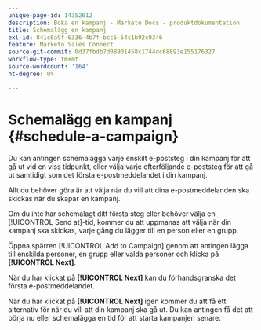 ```yaml
---
unique-page-id: 14352612
description: Boka en kampanj - Marketo Docs - produktdokumentation
title: Schemalägg en kampanj
exl-id: 841c6a9f-6336-4b7f-bcc5-54c1b92c0346
feature: Marketo Sales Connect
source-git-commit: 0d37fbdb7d08901458c1744dc68893e155176327
workflow-type: tm+mt
source-wordcount: '164'
ht-degree: 0%

---
```


# Schemalägg en kampanj {#schedule-a-campaign}

Du kan antingen schemalägga varje enskilt e-poststeg i din kampanj för att gå ut vid en viss tidpunkt, eller välja varje efterföljande e-poststeg för att gå ut samtidigt som det första e-postmeddelandet i din kampanj.

Allt du behöver göra är att välja när du vill att dina e-postmeddelanden ska skickas när du skapar en kampanj.

Om du inte har schemalagt ditt första steg eller behöver välja en [!UICONTROL Send at]-tid, kommer du att uppmanas att välja när din kampanj ska skickas, varje gång du lägger till en person eller en grupp.

Öppna spärren [!UICONTROL Add to Campaign] genom att antingen lägga till enskilda personer, en grupp eller valda personer och klicka på **[!UICONTROL Next]**.

När du har klickat på **[!UICONTROL Next]** kan du förhandsgranska det första e-postmeddelandet.

När du har klickat på **[!UICONTROL Next]** igen kommer du att få ett alternativ för när du vill att din kampanj ska gå ut. Du kan antingen få det att börja nu eller schemalägga en tid för att starta kampanjen senare.
